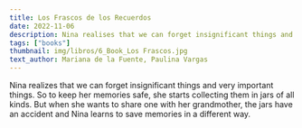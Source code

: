 ```yaml
---
title: Los Frascos de los Recuerdos
date: 2022-11-06
description: Nina realises that we can forget insignificant things and very important things.
tags: ["books"]
thumbnail: img/libros/6_Book_Los Frascos.jpg
text_author: Mariana de la Fuente, Paulina Vargas
---
```


Nina realizes that we can forget insignificant things and very important things. So to keep her memories safe, she starts collecting them in jars of all kinds. But when she wants to share one with her grandmother, the jars have an accident and Nina learns to save memories in a different way.